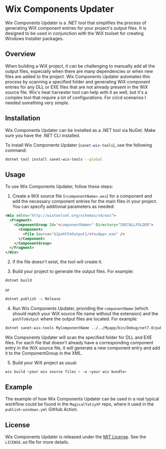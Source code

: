 ﻿# Wix Components Updater

Wix Components Updater is a .NET tool that simplifies the process of generating WiX component entries for your project's output files. It is designed to be used in conjunction with the WiX toolset for creating Windows Installer packages.

## Overview

When building a WiX project, it can be challenging to manually add all the output files, especially when there are many dependencies or when new files are added to the project. Wix Components Updater automates this process by scanning a specified folder and generating WiX component entries for any DLL or EXE files that are not already present in the WiX source file.
Wix's heat harvester tool can help with it as well, but it's a complex tool that require a lot of configurations. For ci/cd scenarios I needed something very simple.  

## Installation

Wix Components Updater can be installed as a .NET tool via NuGet. Make sure you have the .NET CLI installed.

To install Wix Components Updater (`sanet-wix-tools`), use the following command:

```bash
dotnet tool install sanet-wix-tools --global
```

## Usage

To use Wix Components Updater, follow these steps:

1. Create a WiX source file (`<componentName>.wxs`) for a component and add the necessary component entries for the main files in your project. You can specify additional parameters as needed:
```xml
<Wix xmlns="http://wixtoolset.org/schemas/v4/wxs">
  <Fragment>
    <ComponentGroup Id="<componentName>" Directory="INSTALLFOLDER">
      <Component>
        <File Source="${pathToOutput}/<YouApp>.exe" />
      </Component>
    </ComponentGroup>
  </Fragment>
</Wix>
```
2. If the file doesn't exist, the tool will create it.                

3. Build your project to generate the output files. For example:

```bash
dotnet build
```
or 
```bash
dotnet publish -c Release
```

4. Run Wix Components Updater, providing the `componentName` (which should match your WiX source file name without the extension) and the `pathToOutput` where the output files are located. For example:

```bash
dotnet sanet-wix-tools MyComponentName ../../Myapp/bin/Debug/net7.0/publish
```

Wix Components Updater will scan the specified folder for DLL and EXE files. For each file that doesn't already have a corresponding component entry in the WiX source file, it will generate a new component entry and add it to the ComponentGroup in the XML.

5. Build your WiX project as usual:

```bash
wix build <your wix source files > -o <your wix bundle>
```

## Example

The example of how Wix Components Updater can be used in a real typical workflow could be found in the `MagicalYatzyXF` repo, where it used in the `publish-windows.yml` GitHub Action.

## License

Wix Components Updater is released under the [MIT License](LICENSE.md). See the `LICENSE.md` file for more details.
```
